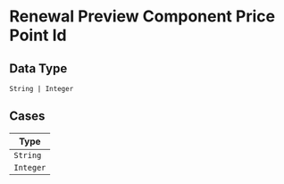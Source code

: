 
# Renewal Preview Component Price Point Id

## Data Type

`String | Integer`

## Cases

| Type |
|  --- |
| `String` |
| `Integer` |

